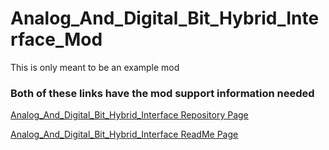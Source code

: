 # Analog_And_Digital_Bit_Hybrid_Interface_Mod
<p>This is only meant to be an example mod</p>

<h3>Both of these links have the mod support information needed</h3>

<a href="https://github.com/Daniel-Hanrahan-Tools-and-Games/Analog_And_Digital_Bit_Hybrid_Interface">Analog_And_Digital_Bit_Hybrid_Interface Repository Page</a>

<a href="https://daniel-hanrahan-tools-and-games.github.io/Analog_And_Digital_Bit_Hybrid_Interface/">Analog_And_Digital_Bit_Hybrid_Interface ReadMe Page</a>
